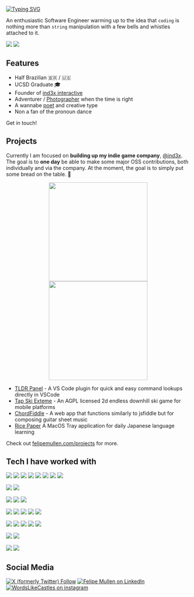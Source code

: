 [![Typing SVG](https://readme-typing-svg.demolab.com?font=Forum&size=40&pause=1000&color=000000&background=FFFFFF&random=false&width=435&height=55&lines=Felipe+Mullen)](https://git.io/typing-svg)

An enthusiastic Software Engineer warming up to the idea that `coding` is nothing more than `string` manipulation with a few bells and whistles attached to it.

<a href="https://www.linkedin.com/in/felipemullen/"><img src="https://img.shields.io/badge/-Linkedin-blue?style=for-the-badge&logo=linkedin"></a>
<a href="mailto:felipedmullen@gmail.com"><img src="https://img.shields.io/badge/-Email-red?style=for-the-badge&logo=gmail&logoColor=white"></a>

## Features

- Half Brazilian 🇧🇷 / 🇺🇸
- UCSD Graduate 🎓
- Founder of [ind3x interactive](https://ind3x.games)
- Adventurer / [Photographer](https://felipemullen.com/photography) when the time is right
- A wannabe [poet](https://www.instagram.com/wordslikecastles/) and creative type
- Non a fan of the pronoun dance

Get in touch!

## Projects

Currently I am focused on **building up my indie game company**, [@ind3x](https://github.com/indexinteractive/). The goal is to **one day** be able to make some major OSS contributions, both individually and via the company. At the moment, the goal is to simply put some bread on the table. 🥖

<p align="center">
  <a href="https://github.com/felipemullen"><img height=270 src="https://github-readme-stats.vercel.app/api?username=felipemullen&show_icons=true&hide_rank=true&theme=github_dark_dimmed" /></a>
  <a href="https://github.com/felipemullen"><img height=270 src="https://github-readme-stats.vercel.app/api/top-langs/?username=felipemullen&theme=github_dark_dimmed" /></a>
</p>

- [TLDR Panel](https://marketplace.visualstudio.com/items?itemName=felipemullen.tldr-panel) - A VS Code plugin for quick and easy command lookups directly in VSCode
- [Tap Ski Exteme](https://github.com/indexinteractive/tapski-unity) - An AGPL licensed 2d endless downhill ski game for mobile platforms
- [ChordFiddle](https://github.com/felipemullen/chord-fiddle) - A web app that functions similarly to jsfiddle but for composing guitar sheet music
- [Rice Paper](https://github.com/felipemullen/RicePaper/) A MacOS Tray application for daily Japanese language learning

Check out [felipemullen.com/projects](https://felipemullen.com/projects) for more.

## Tech I have worked with

<a href=""><img src="https://img.shields.io/badge/JavaScript-F7DF1E?style=for-the-badge&logo=javascript&logoColor=black"></a>
<a href=""><img src="https://img.shields.io/badge/Typescript-777BB4?style=for-the-badge&logo=typescript&logoColor=white"></a>
<a href=""><img src="https://img.shields.io/badge/React-20232A?style=for-the-badge&logo=react&logoColor=61DAFB"></a>
<a href=""><img src="https://img.shields.io/badge/Tailwind_CSS-38B2AC?style=for-the-badge&logo=tailwind-css&logoColor=white"></a>
<a href=""><img src="https://img.shields.io/badge/HTML5-E34F26?style=for-the-badge&logo=html5&logoColor=white"></a>
<a href=""><img src="https://img.shields.io/badge/CSS3-1572B6?style=for-the-badge&logo=css3&logoColor=white"></a>
<a href=""><img src="https://img.shields.io/badge/Angular-DD0031?style=for-the-badge&logo=angular&logoColor=white"></a>
<a href=""><img src="https://img.shields.io/badge/Jest-323330?style=for-the-badge&logo=Jest&logoColor=white"></a>

<a href=""><img src="https://img.shields.io/badge/Python-FFD43B?style=for-the-badge&logo=python&logoColor=blue"></a>
<a href=""><img src="https://img.shields.io/badge/Java-ED8B00?style=for-the-badge&logo=java&logoColor=white"></a>

<a href=""><img src="https://img.shields.io/badge/C%23-239120?style=for-the-badge&logo=c-sharp&logoColor=white"></a>
<a href=""><img src="https://img.shields.io/badge/Unity-100000?style=for-the-badge&logo=unity&logoColor=white"></a>
<a href=""><img src="https://img.shields.io/badge/Xamarin-3498DB?style=for-the-badge&logo=xamarin&logoColor=white"></a>

<a href=""><img src="https://img.shields.io/badge/Docker-2CA5E0?style=for-the-badge&logo=docker&logoColor=white"></a>
<a href=""><img src="https://img.shields.io/badge/Amazon_AWS-232F3E?style=for-the-badge&logo=amazon-aws&logoColor=white"></a>
<a href=""><img src="https://img.shields.io/badge/TeamCity-000000?style=for-the-badge&logo=TeamCity&logoColor=white"></a>
<a href=""><img src="https://img.shields.io/badge/GitHub_Actions-2088FF?style=for-the-badge&logo=github-actions&logoColor=white"></a>
<a href=""><img src="https://img.shields.io/badge/GIT-E44C30?style=for-the-badge&logo=git&logoColor=white"></a>

<a href=""><img src="https://img.shields.io/badge/MongoDB-4EA94B?style=for-the-badge&logo=mongodb&logoColor=white"></a>
<a href=""><img src="https://img.shields.io/badge/PostgreSQL-316192?style=for-the-badge&logo=postgresql&logoColor=white"></a>
<a href=""><img src="https://img.shields.io/badge/Supabase-181818?style=for-the-badge&logo=supabase&logoColor=white"></a>
<a href=""><img src="https://img.shields.io/badge/Sequelize-52B0E7?style=for-the-badge&logo=Sequelize&logoColor=white"></a>
<a href=""><img src="https://img.shields.io/badge/Hibernate-59666C?style=for-the-badge&logo=Hibernate&logoColor=white"></a>

<a href=""><img src="https://img.shields.io/badge/eslint-3A33D1?style=for-the-badge&logo=eslint&logoColor=white"></a>
<a href=""><img src="https://img.shields.io/badge/SonarLint-CB2029?style=for-the-badge&logo=sonarlint&logoColor=white"></a>

<a href=""><img src="https://img.shields.io/badge/Jira-0052CC?style=for-the-badge&logo=Jira&logoColor=white"></a>
<a href="https://ind3x.games"><img src="https://img.shields.io/badge/ind3x.games-8A2BE2?style=for-the-badge&logo=data:image/svg%2bxml;base64,PHN2ZyB4bWxucz0iaHR0cDovL3d3dy53My5vcmcvMjAwMC9zdmciIHZlcnNpb249IjEiIHdpZHRoPSI2MDAiIGhlaWdodD0iNjAwIj48cGF0aCBkPSJNMTI5IDExMWMtNTUgNC05MyA2Ni05MyA3OEwwIDM5OGMtMiA3MCAzNiA5MiA2OSA5MWgxYzc5IDAgODctNTcgMTMwLTEyOGgyMDFjNDMgNzEgNTAgMTI4IDEyOSAxMjhoMWMzMyAxIDcxLTIxIDY5LTkxbC0zNi0yMDljMC0xMi00MC03OC05OC03OGgtMTBjLTYzIDAtOTIgMzUtOTIgNDJIMjM2YzAtNy0yOS00Mi05Mi00MmgtMTV6IiBmaWxsPSIjZmZmIi8+PC9zdmc+"></a>

## Social Media

<a href="https://twitter.com/pixelbyindex"><img alt="X (formerly Twitter) Follow" src="https://img.shields.io/badge/Twitter-1DA1F2?style=for-the-badge&logo=twitter&logoColor=white"></a>
<a href="https://linkedin.com/in/felipemullen"><img alt="Felipe Mullen on LinkedIn" src="https://img.shields.io/badge/LinkedIn-0077B5?style=for-the-badge&logo=linkedin&logoColor=white"></a>
<a href="https://instagram.com/wordslikecastles"><img alt="WordsLikeCastles on instagram" src="https://img.shields.io/badge/Instagram-E4405F?style=for-the-badge&logo=instagram&logoColor=white"></a>

<a href="https://stackoverflow.com/u/3654061"><img alt="" src="https://img.shields.io/stackexchange/stackoverflow/r/3654061?style=for-the-badge&logo=stackoverflow&label=stackoverflow"></a>
